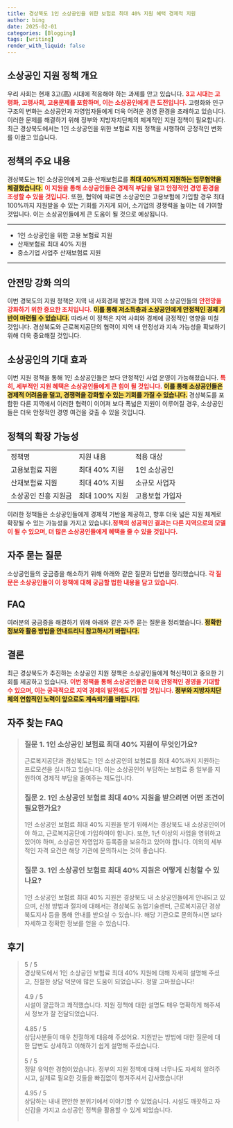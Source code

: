 ```yaml
---
title: 경상북도 1인 소상공인을 위한 보험료 최대 40% 지원 혜택 경제적 지원
author: bing
date: 2025-02-01
categories: [Blogging]
tags: [writing]
render_with_liquid: false
---
```



<h2 id='소상공인 지원 정책 개요'>소상공인 지원 정책 개요</h2>

<p>우리 사회는 현재 3고(高) 시대에 적응해야 하는 과제를 안고 있습니다. <b><span style="color: #ee2323;">3고 시대는 고령화, 고령사회, 고용문제를 포함하며, 이는 소상공인에게 큰 도전입니다.</span></b> 고령화와 인구 구조의 변화는 소상공인과 자영업자들에게 더욱 어려운 경영 환경을 초래하고 있습니다. 이러한 문제를 해결하기 위해 정부와 지방자치단체의 체계적인 지원 정책이 필요합니다. 최근 경상북도에서는 1인 소상공인을 위한 보험료 지원 정책을 시행하여 긍정적인 변화를 이끌고 있습니다.</p>

<h2 id='정책의 주요 내용'>정책의 주요 내용</h2>

<p>경상북도는 1인 소상공인에게 고용·산재보험료를 <b><span style="background-color: #ffe066;">최대 40%까지 지원하는 업무협약을 체결했습니다.</span></b> <b><span style="color: #ee2323;">이 지원을 통해 소상공인들은 경제적 부담을 덜고 안정적인 경영 환경을 조성할 수 있을 것입니다.</span></b> 또한, 협약에 따르면 소상공인은 고용보험에 가입할 경우 최대 100%까지 지원받을 수 있는 기회를 가지게 되어, 소기업의 경쟁력을 높이는 데 기여할 것입니다. 이는 소상공인들에게 큰 도움이 될 것으로 예상됩니다.</p>

<hr />

<ul>
    <li>1인 소상공인을 위한 고용 보험료 지원</li>
    <li>산재보험료 최대 40% 지원</li>
    <li>중소기업 사업주 산재보험료 지원</li>
</ul>

<hr />

<h2 id='안전망 강화 의의'>안전망 강화 의의</h2>

<p>이번 경북도의 지원 정책은 지역 내 사회경제 발전과 함께 지역 소상공인들의 <b><span style="color: #ee2323;">안전망을 강화하기 위한 중요한 조치입니다.</span></b> <b><span style="background-color: #ffe066;">이를 통해 저소득층과 소상공인에게 안정적인 경제 기반이 마련될 수 있습니다.</span></b> 따라서 이 정책은 지역 사회와 경제에 긍정적인 영향을 미칠 것입니다. 경상북도와 근로복지공단의 협력이 지역 내 안정성과 지속 가능성을 확보하기 위해 더욱 중요해질 것입니다.</p>

<h2 id='소상공인의 기대 효과'>소상공인의 기대 효과</h2>

<p>이번 지원 정책을 통해 1인 소상공인들은 보다 안정적인 사업 운영이 가능해졌습니다. <b><span style="color: #ee2323;">특히, 세부적인 지원 혜택은 소상공인들에게 큰 힘이 될 것입니다.</span></b> <b><span style="background-color: #ffe066;">이를 통해 소상공인들은 경제적 어려움을 덜고, 경쟁력을 강화할 수 있는 기회를 가질 수 있습니다.</span></b> 경상북도를 포함한 다른 지역에서 이러한 협력이 이어져 보다 폭넓은 지원이 이루어질 경우, 소상공인들은 더욱 안정적인 경영 여건을 갖출 수 있을 것입니다.</p>

<h2 id='정책의 확장 가능성'>정책의 확장 가능성</h2>

<table>
    <tr>
        <td>정책명</td>
        <td>지원 내용</td>
        <td>적용 대상</td>
    </tr>
    <tr>
        <td>고용보험료 지원</td>
        <td>최대 40% 지원</td>
        <td>1인 소상공인</td>
    </tr>
    <tr>
        <td>산재보험료 지원</td>
        <td>최대 40% 지원</td>
        <td>소규모 사업자</td>
    </tr>
    <tr>
        <td>소상공인 진흥 지원금</td>
        <td>최대 100% 지원</td>
        <td>고용보험 가입자</td>
    </tr>
</table>

<p>이러한 정책들은 소상공인들에게 경제적 기반을 제공하고, 향후 더욱 넓은 지원 체계로 확장될 수 있는 가능성을 가지고 있습니다.<b><span style="color: #ee2323;">정책의 성공적인 결과는 다른 지역으로의 모델이 될 수 있으며, 더 많은 소상공인들에게 혜택을 줄 수 있을 것입니다.</span></b></p>

<h2 id='자주 묻는 질문'>자주 묻는 질문</h2>

<p>소상공인들의 궁금증을 해소하기 위해 아래와 같은 질문과 답변을 정리했습니다. <b><span style="color: #ee2323;">각 질문은 소상공인들이 이 정책에 대해 궁금할 법한 내용을 담고 있습니다.</span></b></p>

<h2 id='FAQ'>FAQ</h2>

<p>여러분의 궁금증을 해결하기 위해 아래와 같은 자주 묻는 질문을 정리했습니다. <b><span style="background-color: #ffe066;">정확한 정보와 활용 방법을 안내드리니 참고하시기 바랍니다.</span></b></p>

<h2 id='결론'>결론</h2>

<p>최근 경상북도가 추진하는 소상공인 지원 정책은 소상공인들에게 혁신적이고 중요한 기회를 제공하고 있습니다. <b><span style="color: #ee2323;">이번 정책을 통해 소상공인들은 더욱 안정적인 경영을 기대할 수 있으며, 이는 궁극적으로 지역 경제의 발전에도 기여할 것입니다.</span></b> <b><span style="background-color: #ffe066;">정부와 지방자치단체의 연합적인 노력이 앞으로도 계속되기를 바랍니다.</span></b></p>


<h2 id='자주_찾는_FAQ'>자주 찾는 FAQ</h2>
<div itemscope="" itemtype="https://schema.org/FAQPage"> 
<blockquote> 
<div itemscope="" itemprop="mainEntity" itemtype="https://schema.org/Question"> 
<h3 itemprop="name">질문 1. 1인 소상공인 보험료 최대 40% 지원이 무엇인가요? </h3> 
<div itemscope="" itemprop="acceptedAnswer" itemtype="https://schema.org/Answer"> 
<span itemprop="text"> 
<p>근로복지공단과 경상북도는 1인 소상공인의 보험료를 최대 40%까지 지원하는 프로모션을 실시하고 있습니다. 이는 소상공인이 부담하는 보험료 중 일부를 지원하여 경제적 부담을 줄여주는 제도입니다.</p> 
</span> 
</div> 
</div> 

<div itemscope="" itemprop="mainEntity" itemtype="https://schema.org/Question"> 
<h3 itemprop="name">질문 2. 1인 소상공인 보험료 최대 40% 지원을 받으려면 어떤 조건이 필요한가요? </h3> 
<div itemscope="" itemprop="acceptedAnswer" itemtype="https://schema.org/Answer"> 
<span itemprop="text"> 
<p>1인 소상공인 보험료 최대 40% 지원을 받기 위해서는 경상북도 내 소상공인이어야 하고, 근로복지공단에 가입하여야 합니다. 또한, 1년 이상의 사업을 영위하고 있어야 하며, 소상공인 자영업자 등록증을 보유하고 있어야 합니다. 이외의 세부적인 자격 요건은 해당 기관에 문의하시는 것이 좋습니다.</p> 
</span> 
</div> 
</div> 

<div itemscope="" itemprop="mainEntity" itemtype="https://schema.org/Question"> 
<h3 itemprop="name">질문 3. 1인 소상공인 보험료 최대 40% 지원은 어떻게 신청할 수 있나요? </h3> 
<div itemscope="" itemprop="acceptedAnswer" itemtype="https://schema.org/Answer"> 
<span itemprop="text"> 
<p>1인 소상공인 보험료 최대 40% 지원은 경상북도 내 소상공인들에게 안내되고 있으며, 신청 방법과 절차에 대해서는 경상북도 농업기술센터, 근로복지공단 경상북도지사 등을 통해 안내를 받으실 수 있습니다. 해당 기관으로 문의하시면 보다 자세하고 정확한 정보를 얻을 수 있습니다.</p> 
</span> 
</div> 
</div> 

</blockquote> 
</div>
<h2 id='후기'>후기</h2>
<div itemscope itemtype="https://schema.org/Product">
  <blockquote>
  <div itemprop="review" itemscope itemtype="https://schema.org/Review">
      <div itemprop="reviewRating" itemscope itemtype="https://schema.org/Rating"> <span itemprop="ratingValue">5</span> / <span itemprop="bestRating">5</span> </div>
      <span itemprop="reviewBody">경상북도에서 1인 소상공인 보험료 최대 40% 지원에 대해 자세히 설명해 주셨고, 친절한 상담 덕분에 많은 도움이 되었습니다. 정말 고마웠습니다!</span>
  </div>
  <br>
  <div itemprop="review" itemscope itemtype="https://schema.org/Review">
      <div itemprop="reviewRating" itemscope itemtype="https://schema.org/Rating"> <span itemprop="ratingValue">4.9</span> / <span itemprop="bestRating">5</span> </div>
      <span itemprop="reviewBody">시설이 깔끔하고 쾌적했습니다. 지원 정책에 대한 설명도 매우 명확하게 해주셔서 정보가 잘 전달되었습니다.</span>
  </div>
  <br>
  <div itemprop="review" itemscope itemtype="https://schema.org/Review">
      <div itemprop="reviewRating" itemscope itemtype="https://schema.org/Rating"> <span itemprop="ratingValue">4.85</span> / <span itemprop="bestRating">5</span> </div>
      <span itemprop="reviewBody">상담사분들이 매우 친절하게 대응해 주셨어요. 지원받는 방법에 대한 질문에 대한 답변도 상세하고 이해하기 쉽게 설명해 주셨습니다.</span>
  </div>
  <br>
  <div itemprop="review" itemscope itemtype="https://schema.org/Review">
      <div itemprop="reviewRating" itemscope itemtype="https://schema.org/Rating"> <span itemprop="ratingValue">5</span> / <span itemprop="bestRating">5</span> </div>
      <span itemprop="reviewBody">정말 유익한 경험이었습니다. 정부의 지원 정책에 대해 너무나도 자세히 알려주시고, 실제로 필요한 것들을 빠짐없이 챙겨주셔서 감사했습니다!</span>
  </div>
  <br>
  <div itemprop="review" itemscope itemtype="https://schema.org/Review">
      <div itemprop="reviewRating" itemscope itemtype="https://schema.org/Rating"> <span itemprop="ratingValue">4.95</span> / <span itemprop="bestRating">5</span> </div>
      <span itemprop="reviewBody">상담하는 내내 편안한 분위기에서 이야기할 수 있었습니다. 시설도 깨끗하고 자신감을 가지고 소상공인 정책을 활용할 수 있게 되었습니다.</span>
  </div>
  <br>
  </blockquote>
</div>
